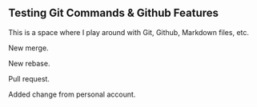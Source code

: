 ## Testing Git Commands & Github Features
This is a space where I play around with Git, Github, Markdown files, etc.

New merge.

New rebase.

Pull request.

Added change from personal account.
